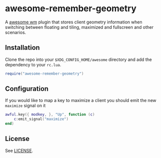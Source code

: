 awesome-remember-geometry
=========================

A [awesome wm](https://github.com/awesomeWM/awesome) plugin that stores client geometry information when switching between floating and tiling, maximized and fullscreen and other scenarios.

## Installation ##

Clone the repo into your `$XDG_CONFIG_HOME/awesome` directory and add the dependency to your `rc.lua`.

```Lua
require("awesome-remember-geometry")
```

## Configuration ##

If you would like to map a key to maximize a client you should emit the new `maximize` signal on it

```Lua
awful.key({ modkey, }, "Up", function (c)
	c:emit_signal("maximize")
end)
```

## License ##

See [LICENSE](LICENSE).

